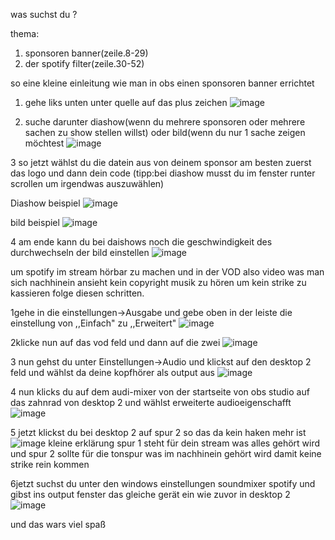 was suchst du ?

thema:
1. sponsoren banner(zeile.8-29)
2. der spotify filter(zeile.30-52)


so eine kleine einleitung wie man in obs einen sponsoren banner errichtet

1. gehe liks unten unter quelle auf das plus zeichen 
![image](https://user-images.githubusercontent.com/98493489/160696656-b935b617-d23d-43c9-9a1c-1ee4f438cfd2.png)



2. suche darunter diashow(wenn du mehrere sponsoren oder mehrere sachen zu show stellen willst) oder bild(wenn du nur 1 sache zeigen möchtest
![image](https://user-images.githubusercontent.com/98493489/160696756-23c62c7a-c6fd-4afd-8c06-e016bb3e6750.png)

3 so jetzt wählst du die datein aus von deinem sponsor am besten zuerst das logo und dann dein code (tipp:bei diashow musst du im fenster runter scrollen um irgendwas auszuwählen)

Diashow beispiel
![image](https://user-images.githubusercontent.com/98493489/160697025-571ecfa7-7e5b-4a07-867f-15da8c8adae8.png)


bild beispiel
![image](https://user-images.githubusercontent.com/98493489/160697174-ba440466-1761-4884-ba89-713ab9939ef3.png)

4 am ende kann du bei daishows noch die geschwindigkeit des durchwechseln der bild einstellen
![image](https://user-images.githubusercontent.com/98493489/160697648-84c5201c-f1be-4db1-8a02-91e172d609cb.png)


um spotify im stream hörbar zu machen und in der VOD also video was man sich nachhinein ansieht kein copyright musik zu hören um kein strike zu kassieren folge diesen schritten.

1gehe in die einstellungen->Ausgabe und gebe oben in der leiste die einstellung von ,,Einfach" zu ,,Erweitert" 
![image](https://user-images.githubusercontent.com/98493489/160698979-3e6d5e95-e18c-452b-8257-cb2f0e9ac933.png)

2klicke nun auf das vod feld und dann auf die zwei
![image](https://user-images.githubusercontent.com/98493489/160699069-c17c76e0-0d16-4c12-8342-8ba082ace923.png)

3 nun gehst du unter Einstellungen->Audio und klickst auf den desktop 2 feld und wählst da deine kopfhörer als output aus
![image](https://user-images.githubusercontent.com/98493489/160699406-eccffc1d-c53c-4090-a65d-6bf8e5383422.png)

4 nun klicks du auf dem audi-mixer von der startseite von obs studio auf das zahnrad von desktop 2 und wählst erweiterte audioeigenschafft
![image](https://user-images.githubusercontent.com/98493489/160699819-fc9be813-94ec-45e9-9d06-7acd08f14186.png)

5 jetzt klickst du bei desktop 2 auf spur 2 so das da kein haken mehr ist 
![image](https://user-images.githubusercontent.com/98493489/160700052-6d6d1523-c4f3-4797-b7ce-49206b9de032.png)
kleine erklärung spur 1 steht für dein stream was alles gehört wird und spur 2 sollte für die tonspur was im nachhinein gehört wird damit keine strike rein kommen

6jetzt suchst du unter den windows einstellungen soundmixer spotify und gibst ins output fenster das gleiche gerät ein wie zuvor in desktop 2
![image](https://user-images.githubusercontent.com/98493489/160701411-640d0cfb-b011-4be9-9556-d6d8a54ed68a.png)

und das wars viel spaß

